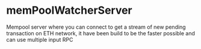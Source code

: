 # memPoolWatcherServer

Mempool server where you can connect to get a stream of new pending transaction on ETH network, it have been build to be the faster possible and can use multiple input RPC
